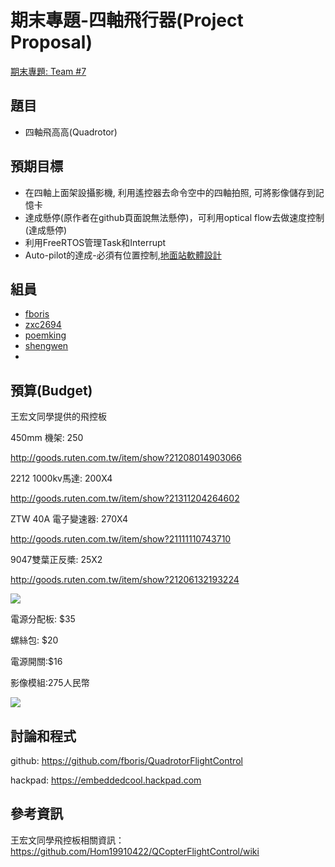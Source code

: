 # 期末專題-四軸飛行器(Project Proposal)

[期末專題: Team #7](http://wiki.csie.ncku.edu.tw/embedded/team2013-7)     

## 題目 

*   四軸飛高高(Quadrotor)

## 預期目標

*   在四軸上面架設攝影機, 利用遙控器去命令空中的四軸拍照, 可將影像儲存到記憶卡
*   達成懸停(原作者在github頁面說無法懸停)，可利用optical flow去做速度控制(達成懸停)
*   利用FreeRTOS管理Task和Interrupt
*   Auto-pilot的達成-必須有位置控制,[地面站軟體設計](/UVNdFqIV94d#地面站軟體設計) 

## 組員

*   [fboris](http://wiki.csie.ncku.edu.tw/User/fboris)
*   [zxc2694](http://wiki.csie.ncku.edu.tw/User/zxc2694)
*   [poemking](http://wiki.csie.ncku.edu.tw/User/poemking)
*   [shengwen](http://wiki.csie.ncku.edu.tw/User/shengwen)
*

## 預算(Budget)

王宏文同學提供的飛控板

450mm 機架: 250

[](http://goods.ruten.com.tw/item/show?21208014903066)http://goods.ruten.com.tw/item/show?21208014903066

2212 1000kv馬達: 200X4

[](http://goods.ruten.com.tw/item/show?21311204264602)http://goods.ruten.com.tw/item/show?21311204264602

ZTW 40A 電子變速器: 270X4

[](http://goods.ruten.com.tw/item/show?21111110743710)http://goods.ruten.com.tw/item/show?21111110743710

9047雙葉正反槳: 25X2 

[](http://goods.ruten.com.tw/item/show?21206132193224)http://goods.ruten.com.tw/item/show?21206132193224

![](https://fbcdn-sphotos-c-a.akamaihd.net/hphotos-ak-prn1/823456_682026185150133_732862103_o.jpg)

電源分配板: $35

螺絲包: $20

電源開關:$16

影像模組:275人民幣

![](https://hackpad-attachments.s3.amazonaws.com/hackpad.com_r4gGIYJMsRp_p.88549_1387523568296_淘寶影像模組收據.png)

## 討論和程式

github: [](https://github.com/fboris/QuadrotorFlightControl)https://github.com/fboris/QuadrotorFlightControl

hackpad: [](https://embeddedcool.hackpad.com)https://embeddedcool.hackpad.com

## 參考資訊

王宏文同學飛控板相關資訊：[](https://github.com/Hom19910422/QCopterFlightControl/wiki)https://github.com/Hom19910422/QCopterFlightControl/wiki